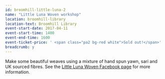 ```yaml
---
id: broomhill-little-luna-2
name: "Little Luna Woven workshop"
location: broomhill-library
location-text: Broomhill Library
event-start-date: 2017-04-11
event-start-time: 1400
event-end-time: 1600
event-ticket-price: ' <span class="pa2 bg-red white">Sold out!</span>'
breadcrumb: y
---
```


Make some beautiful weaves using a mixture of hand spun yawn, sari and UK sourced fibres. See the [Little Luna Woven Facebook page](https://www.facebook.com/naturecultureweaves/) for more information.
